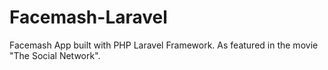 # Facemash-Laravel
Facemash App built with PHP Laravel Framework. As featured in the movie "The Social Network".
